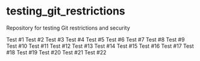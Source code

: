 # testing_git_restrictions
Repository for testing Git restrictions and security

Test #1
Test #2
Test #3
Test #4
Test #5
Test #6
Test #7
Test #8
Test #9
Test #10
Test #11
Test #12
Test #13
Test #14
Test #15
Test #16
Test #17
Test #18
Test #19
Test #20
Test #21
Test #22
